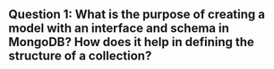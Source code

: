 ## Question 1: What is the purpose of creating a model with an interface and schema in MongoDB? How does it help in defining the structure of a collection?
